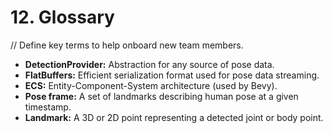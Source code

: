 # 12. Glossary

// Define key terms to help onboard new team members.

- **DetectionProvider:** Abstraction for any source of pose data.
- **FlatBuffers:** Efficient serialization format used for pose data streaming.
- **ECS:** Entity-Component-System architecture (used by Bevy).
- **Pose frame:** A set of landmarks describing human pose at a given timestamp.
- **Landmark:** A 3D or 2D point representing a detected joint or body point.
